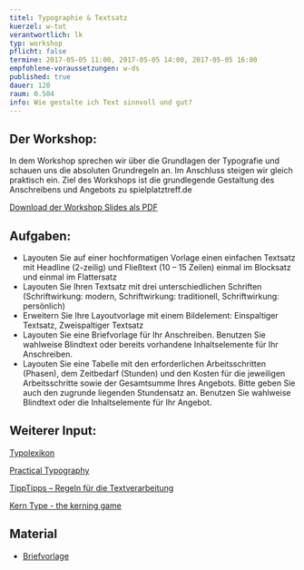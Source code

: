```yaml
---
titel: Typographie & Textsatz
kuerzel: w-tut
verantwortlich: lk
typ: workshop
pflicht: false
termine: 2017-05-05 11:00, 2017-05-05 14:00, 2017-05-05 16:00
empfohlene-voraussetzungen: w-ds
published: true
dauer: 120
raum: 0.504
info: Wie gestalte ich Text sinnvoll und gut?
---
```


## Der Workshop:
In dem Workshop sprechen wir über die Grundlagen der Typografie und schauen uns die absoluten Grundregeln an. 
Im Anschluss steigen wir gleich praktisch ein. 
Ziel des Workshops ist die grundlegende Gestaltung des Anschreibens und Angebots zu spielplatztreff.de

<p><a href="https://th-koeln.github.io/mi-bachelor-gdvk/download/workshop-textsatz-typographie/typographie_und_textsatz.pdf">Download der Workshop Slides als PDF</a></p>

## Aufgaben:
- Layouten Sie auf einer hochformatigen Vorlage einen einfachen Textsatz mit Headline (2-zeilig) und Fließtext (10 – 15 Zeilen) einmal im Blocksatz und einmal im Flattersatz
- Layouten Sie Ihren Textsatz mit drei unterschiedlichen Schriften (Schriftwirkung: modern, Schriftwirkung: traditionell, Schriftwirkung: persönlich)
- Erweitern Sie Ihre Layoutvorlage mit einem Bildelement: Einspaltiger Textsatz, Zweispaltiger Textsatz 
- Layouten Sie eine Briefvorlage für Ihr Anschreiben. Benutzen Sie wahlweise Blindtext oder bereits vorhandene Inhaltselemente für Ihr Anschreiben.
- Layouten Sie eine Tabelle mit den erforderlichen Arbeitsschritten (Phasen), dem Zeitbedarf (Stunden) und den Kosten für die jeweiligen Arbeitsschritte sowie der Gesamtsumme Ihres Angebots. Bitte geben Sie auch den zugrunde liegenden Stundensatz an. Benutzen Sie wahlweise Blindtext oder die Inhaltselemente für Ihr Angebot.

## Weiterer Input:

<p><a href="http://www.typolexikon.de">Typolexikon</a></p>

<p><a href="http://practicaltypography.com/">Practical Typography</a></p>

<p><a href="http://projekt1.fh-bielefeld.de/fb1/tipptipps/tipptipps_index.htm">TippTipps – Regeln für die Textverarbeitung</a></p>

<p><a href="http://type.method.ac/">Kern Type - the kerning game</a></p>


## Material

- [Briefvorlage](../../download/workshop-textsatz-typographie/briefpapier-vorlage.pdf)
